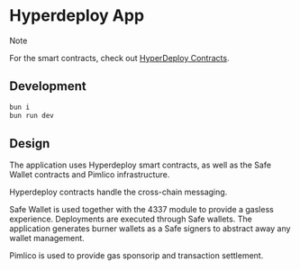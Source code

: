 # Hyperdeploy App

> [!NOTE]  
> For the smart contracts, check out [HyperDeploy Contracts](https://github.com/Destiner/hyperdeploy-contracts).

## Development

```sh
bun i
bun run dev
```

## Design

The application uses Hyperdeploy smart contracts, as well as the Safe Wallet contracts and Pimlico infrastructure.

Hyperdeploy contracts handle the cross-chain messaging.

Safe Wallet is used together with the 4337 module to provide a gasless experience. Deployments are executed through Safe wallets. The application generates burner wallets as a Safe signers to abstract away any wallet management.

Pimlico is used to provide gas sponsorip and transaction settlement.

